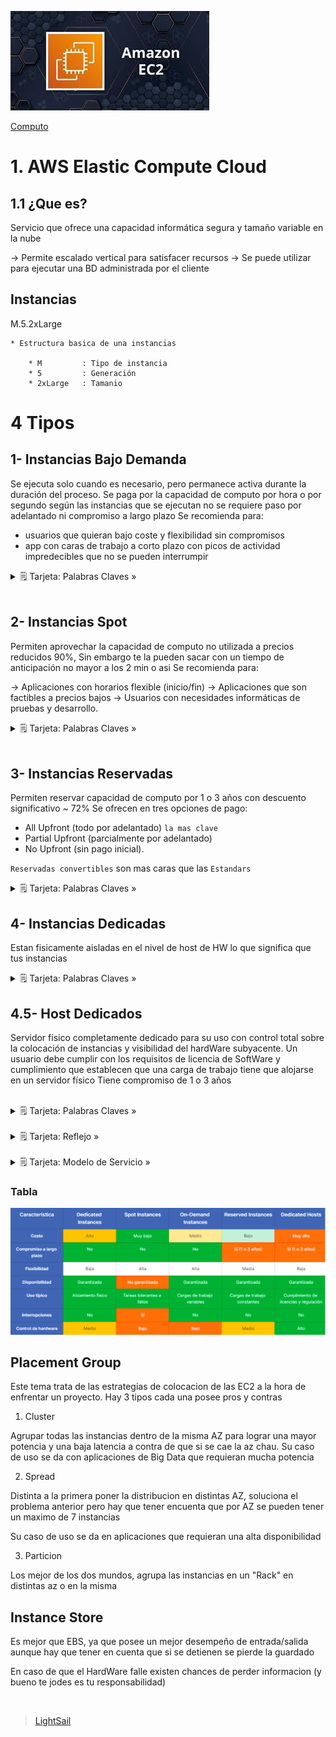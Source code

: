 ![Amazon Elastic Compute Cloud](../../00_assets/Computo/EC2-logo.jpeg)

[Computo](../../01-Computo/)

# 1. AWS Elastic Compute Cloud

## 1.1 ¿Que es?

Servicio que ofrece una capacidad informática segura y tamaño variable en la nube

-> Permite escalado vertical para satisfacer recursos
-> Se puede utilizar para ejecutar una BD administrada por el cliente

## Instancias

M.5.2xLarge

    * Estructura basica de una instancias

        * M         : Tipo de instancia
        * 5         : Generación
        * 2xLarge   : Tamanio

# 4 Tipos

## 1- Instancias Bajo Demanda

Se ejecuta solo cuando es necesario, pero permanece activa durante la duración del proceso.
Se paga por la capacidad de computo por hora o por segundo según las instancias que se ejecutan 
no se requiere paso por adelantado ni compromiso a largo plazo
Se recomienda para:

- usuarios que quieran bajo coste y flexibilidad sin compromisos 
- app con caras de trabajo a corto plazo con picos de actividad impredecibles que no se pueden interrumpir

<details>
<summary>🗒 Tarjeta: Palabras Claves »</summary>

| Instancias Bajo Demanda |
| ---- |
| Es ideal para aplicaciones con cargas de trabajo impredecibles o en pruebas y desarrollo. |

</details>

<br/>

## 2- Instancias Spot

Permiten aprovechar la capacidad de computo no utilizada a precios reducidos 90%, Sin embargo te la pueden sacar con un tiempo de anticipación no mayor a los 2 min o asi
Se recomienda para:

-> Aplicaciones con horarios flexible (inicio/fin)
-> Aplicaciones que son factibles a precios bajos
-> Usuarios con necesidades informáticas de pruebas y desarrollo.

<details>
<summary>🗒 Tarjeta: Palabras Claves »</summary>

| Instancias SPOT |
| ---- |
| interrumpible - barata  |

</details>

<br/>

## 3- Instancias Reservadas

Permiten reservar capacidad de computo por 1 o 3 años con descuento significativo ~ 72% 
Se ofrecen en tres opciones de pago: 
    
- All Upfront (todo por adelantado) `la mas clave`
- Partial Upfront (parcialmente por adelantado) 
- No Upfront (sin pago inicial).


`Reservadas convertibles` son mas caras que las `Estandars`

<details>
<summary>🗒 Tarjeta: Palabras Claves »</summary>

| Instancias Reservadas |
| ---- |
| largo tiempo  |

</details>

## 4- Instancias Dedicadas 

Estan fisicamente aisladas en el nivel de host de HW lo que significa que tus instancias 

<details>
<summary>🗒 Tarjeta: Palabras Claves »</summary>

| Instancias Dedicadas |
| ---- |
| Estas son como alquilar un cuarto en un hotel es tuyo y vos ahi haces lo que quieras |

</details>

## 4.5- Host Dedicados

Servidor físico completamente dedicado para su uso con control total sobre la colocación de instancias y visibilidad del hardWare subyacente.
Un usuario debe cumplir con los requisitos de licencia de SoftWare y cumplimiento que establecen que una carga de trabajo tiene que alojarse en un servidor físico
Tiene compromiso de 1 o 3 años


<br/>
<details>
<summary>🗒 Tarjeta: Palabras Claves »</summary>

| Host Dedicados |
| ---- |
| fisico - aislada a nivel de nucleo |

</details>
<br/>
<details>
<summary>🗒 Tarjeta: Reflejo »</summary>

| Host Dedicados |
| ---- |
| Es como alquilar una casa, todo para vos |

</details>

<br>
<details>
<summary>🗒 Tarjeta: Modelo de Servicio »</summary>

| Pertenece a:  |
| ---- |
| IaaS |

</details>

### Tabla
![Tabla Ec2](../../00_assets/Computo/Caracteristicas-ec2.png)

## Placement Group

Este tema trata de las estrategias de colocacion de las EC2 a la hora de enfrentar un proyecto. Hay 3 tipos cada una posee pros y contras

1. Cluster

Agrupar todas las instancias dentro de la misma AZ para lograr una mayor potencia y una baja latencia a contra de que si se cae la az chau.
Su caso de uso se da con aplicaciones de Big Data que requieran mucha potencia

2. Spread

Distinta a la primera poner la distribucion en distintas AZ, soluciona el problema anterior pero hay que tener encuenta que por AZ se pueden tener un maximo de 7 instancias 

Su caso de uso se da en aplicaciones que requieran una alta disponibilidad

3. Particion

Los mejor de los dos mundos, agrupa las instancias en un "Rack" en distintas az o en la misma 

## Instance Store

Es mejor que EBS, ya que posee un mejor desempeño de entrada/salida aunque hay que tener en cuenta que si se detienen se pierde la guardado

En caso de que el HardWare falle existen chances de perder informacion (y bueno te jodes es tu responsabilidad)


<br/>

> [LightSail](./lightsail.md)

<br/>